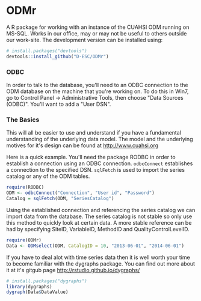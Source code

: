 # ODMr
A R package for working with an instance of the CUAHSI ODM running on MS-SQL. Works in our office, may or may not be useful to others outside our work-site. The development version can be installed using:

```R
# install.packages("devtools")
devtools::install_github("D-ESC/ODMr")
```
### ODBC
In order to talk to the database, you'll need to an ODBC connection to the ODM database on the machine that you're working on. To do this in Win7, go to Control Panel -> Administrative Tools, then choose "Data Sources (ODBC)". You'll want to add a "User DSN".

### The Basics
This will all be easier to use and understand if you have a fundamental understanding of the underlying data model. The model and the underlying motives for it's design can be found at http://www.cuahsi.org 

Here is a quick example. You'll need the package RODBC in order to establish a connection using an ODBC connection. `odbcConnect` establishes a connection to the specified DSN. `sqlFetch` is used to import the series catalog or any of the ODM tables.

```R
require(RODBC)
ODM <- odbcConnect("Connection", "User id", "Password")
Catalog = sqlFetch(ODM, "SeriesCatalog")
```

Using the established connection and referencing the series catalog we can import data from the database. The series catalog is not stable so only use this method to quickly look at certain data. A more stable reference can be had by specifying SiteID, VariableID, MethodID and QualityControlLevelID.

```R
require(ODMr)
Data <- ODMselect(ODM, CatalogID = 10, "2013-06-01", "2014-06-01")
```

If you have to deal alot with time series data then it is well worth your time to become familiar with the dygraphs package. You can find out more about it at it's gitgub page http://rstudio.github.io/dygraphs/

```R
# install.packages("dygraphs")
library(dygraphs)
dygraph(Data$DataValue)
```
